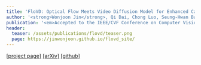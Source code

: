 ```yaml
---
title: 'FloVD: Optical Flow Meets Video Diffusion Model for Enhanced Camera-Controlled Video Synthesis'
author: '<strong>Wonjoon Jin</strong>, Qi Dai, Chong Luo, Seung-Hwan Baek, Sunghyun Cho'
publication: '<em>Accepted to the IEEE/CVF Conference on Computer Vision and Pattern Recognition (<strong>CVPR</strong>), 2025<em>'
header:
  teaser: /assets/publications/flovd/teaser.png
  page: https://jinwonjoon.github.io/flovd_site/
---
```


<p>
  <a href="https://jinwonjoon.github.io/flovd_site/" target="_blank">[project page]</a>
  <a href="https://arxiv.org/abs/2502.08244" target="_blank">[arXiv]</a>
  <a href="https://github.com/JinWonjoon/FloVD/" target="_blank">[github]</a>
</p>